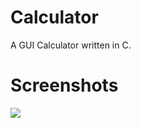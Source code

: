 # Calculator
A GUI Calculator written in C.

# Screenshots
<image src="Screenshots/Screenshot 2025-07-18 131309.png">
